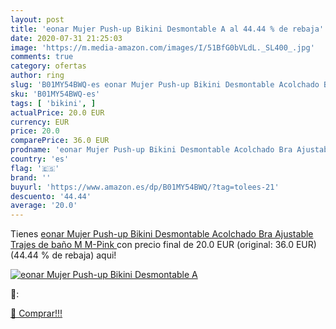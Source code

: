 ```yaml
---
layout: post
title: 'eonar Mujer Push-up Bikini Desmontable A al 44.44 % de rebaja'
date: 2020-07-31 21:25:03
image: 'https://m.media-amazon.com/images/I/51BfG0bVLdL._SL400_.jpg'
comments: true
category: ofertas
author: ring
slug: 'B01MY54BWQ-es eonar Mujer Push-up Bikini Desmontable Acolchado Bra...'
sku: 'B01MY54BWQ-es'
tags: [ 'bikini', ]
actualPrice: 20.0 EUR
currency: EUR
price: 20.0
comparePrice: 36.0 EUR
prodname: 'eonar Mujer Push-up Bikini Desmontable Acolchado Bra Ajustable Trajes de baño M M-Pink '
country: 'es'
flag: '🇪🇸'
brand: ''
buyurl: 'https://www.amazon.es/dp/B01MY54BWQ/?tag=tolees-21'
descuento: '44.44'
average: '20.0'
---
```


Tienes [eonar Mujer Push-up Bikini Desmontable Acolchado Bra Ajustable Trajes de baño M M-Pink ](https://www.amazon.es/dp/B01MY54BWQ/?tag=tolees-21) con precio final de  20.0 EUR (original: 36.0 EUR) (44.44 %  de rebaja) aqui!

[![eonar Mujer Push-up Bikini Desmontable A](https://m.media-amazon.com/images/I/51BfG0bVLdL._SL400_.jpg)](https://www.amazon.es/dp/B01MY54BWQ/?tag=tolees-21)

🔎:


[🛒 Comprar!!!](https://www.amazon.es/dp/B01MY54BWQ/?tag=tolees-21)
